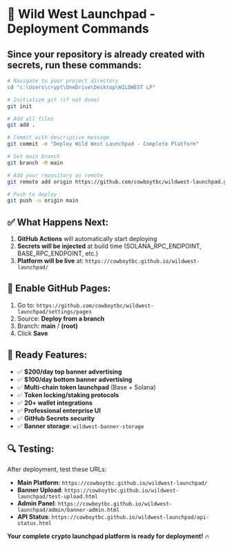 # 🚀 Wild West Launchpad - Deployment Commands

## Since your repository is already created with secrets, run these commands:

```bash
# Navigate to your project directory
cd "c:\Users\crypt\OneDrive\Desktop\WILDWEST LP"

# Initialize git (if not done)
git init

# Add all files
git add .

# Commit with descriptive message
git commit -m "Deploy Wild West Launchpad - Complete Platform"

# Set main branch
git branch -M main

# Add your repository as remote
git remote add origin https://github.com/cowboytbc/wildwest-launchpad.git

# Push to deploy
git push -u origin main
```

## ✅ What Happens Next:

1. **GitHub Actions** will automatically start deploying
2. **Secrets will be injected** at build time (SOLANA_RPC_ENDPOINT, BASE_RPC_ENDPOINT, etc.)
3. **Platform will be live** at: `https://cowboytbc.github.io/wildwest-launchpad/`

## 🔧 Enable GitHub Pages:

1. Go to: `https://github.com/cowboytbc/wildwest-launchpad/settings/pages`
2. Source: **Deploy from a branch**
3. Branch: **main** / **(root)**
4. Click **Save**

## 🎯 Ready Features:

- ✅ **$200/day top banner advertising**
- ✅ **$100/day bottom banner advertising**
- ✅ **Multi-chain token launchpad** (Base + Solana)
- ✅ **Token locking/staking protocols**
- ✅ **20+ wallet integrations**
- ✅ **Professional enterprise UI**
- ✅ **GitHub Secrets security**
- ✅ **Banner storage**: `wildwest-banner-storage`

## 🔍 Testing:

After deployment, test these URLs:
- **Main Platform**: `https://cowboytbc.github.io/wildwest-launchpad/`
- **Banner Upload**: `https://cowboytbc.github.io/wildwest-launchpad/test-upload.html`
- **Admin Panel**: `https://cowboytbc.github.io/wildwest-launchpad/admin/banner-admin.html`
- **API Status**: `https://cowboytbc.github.io/wildwest-launchpad/api-status.html`

**Your complete crypto launchpad platform is ready for deployment!** 🔥
